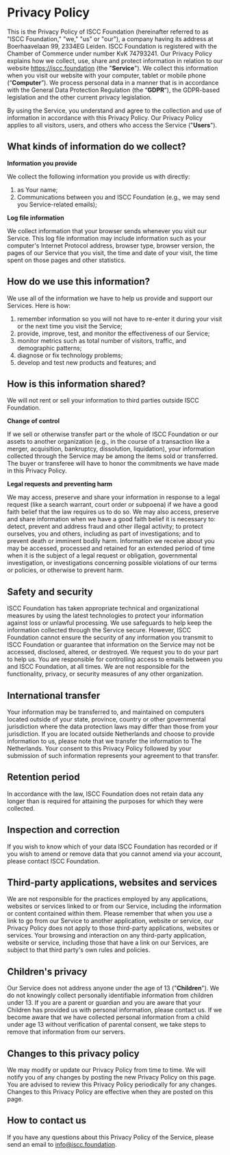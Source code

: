 # Privacy Policy


This is the Privacy Policy of ISCC Foundation (hereinafter referred to as "ISCC Foundation," "we," "us" or "our"), a company having its address at Boerhaavelaan 99, 2334EG  Leiden. ISCC Foundation is registered with the Chamber of Commerce under number KvK 74793241. Our Privacy Policy explains how we collect, use, share and protect information in relation to our website https://iscc.foundation (the "**Service**"). We collect this information when you visit our website with your computer, tablet or mobile phone (“**Computer**”). We process personal data in a manner that is in accordance with the General Data Protection Regulation (the “**GDPR**”), the GDPR-based legislation and the other current privacy legislation. 

By using the Service, you understand and agree to the collection and use of information in accordance with this Privacy Policy. Our Privacy Policy applies to all visitors, users, and others who access the Service ("**Users**").

## What kinds of information do we collect?

**Information you provide**

We collect the following information you provide us with directly:

1. as Your name;
2. Communications between you and ISCC Foundation (e.g., we may send you Service-related emails);

**Log file information**

We collect information that your browser sends whenever you visit our Service. This log file information may include information such as your computer's Internet Protocol address, browser type, browser version, the pages of our Service that you visit, the time and date of your visit, the time spent on those pages and other statistics.

## How do we use this information?

We use all of the information we have to help us provide and support our Services. Here is how:

1. remember information so you will not have to re-enter it during your visit or the next time you visit the Service;
2. provide, improve, test, and monitor the effectiveness of our Service;
3. monitor metrics such as total number of visitors, traffic, and demographic patterns;
4. diagnose or fix technology problems; 
5. develop and test new products and features; and

## How is this information shared?

We will not rent or sell your information to third parties outside ISCC Foundation.

**Change of control** 

If we sell or otherwise transfer part or the whole of ISCC Foundation or our assets to another organization (e.g., in the course of a transaction like a merger, acquisition, bankruptcy, dissolution, liquidation), your information collected through the Service may be among the items sold or transferred. The buyer or transferee will have to honor the commitments we have made in this Privacy Policy.

**Legal requests and preventing harm**

We may access, preserve and share your information in response to a legal request (like a search warrant, court order or subpoena) if we have a good faith belief that the law requires us to do so. We may also access, preserve and share information when we have a good faith belief it is necessary to: detect, prevent and address fraud and other illegal activity; to protect ourselves, you and others, including as part of investigations; and to prevent death or imminent bodily harm. Information we receive about you may be accessed, processed and retained for an extended period of time when it is the subject of a legal request or obligation, governmental investigation, or investigations concerning possible violations of our terms or policies, or otherwise to prevent harm.

## Safety and security

ISCC Foundation has taken appropriate technical and organizational measures by using the latest technologies to protect your information against loss or unlawful processing. We use safeguards to help keep the information collected through the Service secure. However, ISCC Foundation cannot ensure the security of any information you transmit to ISCC Foundation or guarantee that information on the Service may not be accessed, disclosed, altered, or destroyed. We request you to do your part to help us. You are responsible for controlling access to emails between you and ISCC Foundation, at all times. We are not responsible for the functionality, privacy, or security measures of any other organization.

## International transfer

Your information may be transferred to, and maintained on computers located outside of your state, province, country or other governmental jurisdiction where the data protection laws may differ than those from your jurisdiction. If you are located outside Netherlands and choose to provide information to us, please note that we transfer the information to The Netherlands. Your consent to this Privacy Policy followed by your submission of such information represents your agreement to that transfer. 

## Retention period

In accordance with the law, ISCC Foundation does not retain data any longer than is required for attaining the purposes for which they were collected.

## Inspection and correction

If you wish to know which of your data ISCC Foundation has recorded or if you wish to amend or remove data that you cannot amend via your account, please contact ISCC Foundation. 

## Third-party applications, websites and services

We are not responsible for the practices employed by any applications, websites or services linked to or from our Service, including the information or content contained within them. Please remember that when you use a link to go from our Service to another application, website or service, our Privacy Policy does not apply to those third-party applications, websites or services. Your browsing and interaction on any third-party application, website or service, including those that have a link on our Services, are subject to that third party's own rules and policies.

## Children's privacy

Our Service does not address anyone under the age of 13 ("**Children**"). We do not knowingly collect personally identifiable information from children under 13. If you are a parent or guardian and you are aware that your Children has provided us with personal information, please contact us. If we become aware that we have collected personal information from a child under age 13 without verification of parental consent, we take steps to remove that information from our servers.

## Changes to this privacy policy

We may modify or update our Privacy Policy from time to time. We will notify you of any changes by posting the new Privacy Policy on this page. You are advised to review this Privacy Policy periodically for any changes. Changes to this Privacy Policy are effective when they are posted on this page.

## How to contact us

If you have any questions about this Privacy Policy of the Service, please send an email to info@iscc.foundation.
